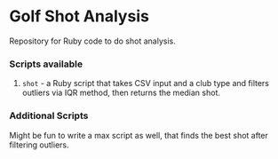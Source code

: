 # Golf Shot Analysis

Repository for Ruby code to do shot analysis.

### Scripts available
1. `shot` - a Ruby script that takes CSV input and a club type and filters outliers via IQR method, then returns the median shot.

### Additional Scripts
Might be fun to write a max script as well, that finds the best shot after filtering outliers.